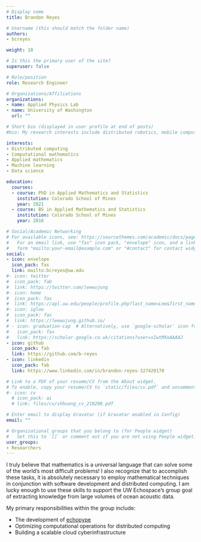 ```yaml
---
# Display name
title: Brandon Reyes

# Username (this should match the folder name)
authors:
- bcreyes

weight: 10

# Is this the primary user of the site?
superuser: false

# Role/position
role: Research Engineer

# Organizations/Affiliations
organizations:
- name: Applied Physics Lab
- name: University of Washington
  url: ""

# Short bio (displayed in user profile at end of posts)
#bio: My research interests include distributed robotics, mobile computing and programmable matter.

interests:
- Distributed computing
- Computational mathematics 
- Applied mathematics 
- Machine learning
- Data science

education:
  courses:
  - course: PhD in Applied Mathematics and Statistics 
    institution: Colorado School of Mines
    year: 2021
  - course: BS in Applied Mathematics and Statistics
    institution: Colorado School of Mines
    year: 2016

# Social/Academic Networking
# For available icons, see: https://sourcethemes.com/academic/docs/page-builder/#icons
#   For an email link, use "fas" icon pack, "envelope" icon, and a link in the
#   form "mailto:your-email@example.com" or "#contact" for contact widget.
social:
- icon: envelope
  icon_pack: fas
  link: mailto:bcreyes@uw.edu
#- icon: twitter
#  icon_pack: fab
#  link: https://twitter.com/leewujung
#- icon: home
#  icon_pack: fas
#  link: https://apl.uw.edu/people/profile.php?last_name=Lee&first_name=Wu-Jung
#- icon: igloo
#  icon_pack: fas
#  link: https://leewujung.github.io/
# - icon: graduation-cap  # Alternatively, use `google-scholar` icon from `ai` icon pack
#   icon_pack: fas
#   link: https://scholar.google.co.uk/citations?user=sIwtMXoAAAAJ
- icon: github
  icon_pack: fab
  link: https://github.com/b-reyes
- icon: linkedin
  icon_pack: fab
  link: https://www.linkedin.com/in/brandon-reyes-327420170

# Link to a PDF of your resume/CV from the About widget.
# To enable, copy your resume/CV to `static/files/cv.pdf` and uncomment the lines below.
#- icon: cv
  # icon_pack: ai
  # link: files/cv/shhuang_cv_210208.pdf

# Enter email to display Gravatar (if Gravatar enabled in Config)
email: ""

# Organizational groups that you belong to (for People widget)
#   Set this to `[]` or comment out if you are not using People widget.
user_groups:
- Researchers
---
```


I truly believe that mathematics is a universal language that can solve some of the world’s most difficult problems! I also recognize that to accomplish these tasks, it is absolutely necessary to employ mathematical techniques in conjunction with software development and distributed computing. I am lucky enough to use these skills to support the UW Echospace’s group goal of extracting knowledge from large volumes of ocean acoustic data.

My primary responsibilities within the group include: 
   * The development of [echopype](https://github.com/OSOceanAcoustics/echopype)
   * Optimizing computational operations for distributed computing
   * Building a scalable cloud cyberinfrastructure


